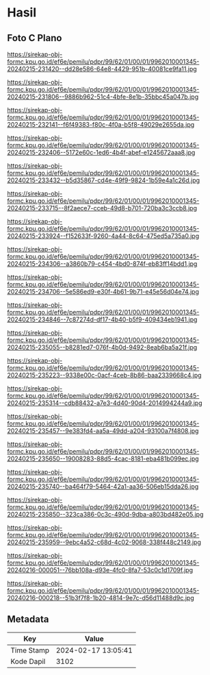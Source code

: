 # Hasil

## Foto C Plano

https://sirekap-obj-formc.kpu.go.id/ef6e/pemilu/pdpr/99/62/01/00/01/9962010001345-20240215-231420--dd28e586-64e8-4429-951b-40081ce9fa11.jpg

https://sirekap-obj-formc.kpu.go.id/ef6e/pemilu/pdpr/99/62/01/00/01/9962010001345-20240215-231806--9886b962-51c4-4bfe-8e1b-35bbc45a047b.jpg

https://sirekap-obj-formc.kpu.go.id/ef6e/pemilu/pdpr/99/62/01/00/01/9962010001345-20240215-232141--f6f49383-f80c-4f0a-b5f8-49029e2655da.jpg

https://sirekap-obj-formc.kpu.go.id/ef6e/pemilu/pdpr/99/62/01/00/01/9962010001345-20240215-232406--5172e60c-1ed6-4b4f-abef-e1245672aaa8.jpg

https://sirekap-obj-formc.kpu.go.id/ef6e/pemilu/pdpr/99/62/01/00/01/9962010001345-20240215-233432--b5d35867-cd4e-49f9-9824-1b59e4a1c26d.jpg

https://sirekap-obj-formc.kpu.go.id/ef6e/pemilu/pdpr/99/62/01/00/01/9962010001345-20240215-233715--8f2aece7-cceb-49d8-b701-720ba3c3ccb8.jpg

https://sirekap-obj-formc.kpu.go.id/ef6e/pemilu/pdpr/99/62/01/00/01/9962010001345-20240215-233924--f152633f-9260-4a44-8c64-475ed5a735a0.jpg

https://sirekap-obj-formc.kpu.go.id/ef6e/pemilu/pdpr/99/62/01/00/01/9962010001345-20240215-234306--a3860b79-c454-4bd0-874f-eb83ff14bdd1.jpg

https://sirekap-obj-formc.kpu.go.id/ef6e/pemilu/pdpr/99/62/01/00/01/9962010001345-20240215-234706--5e586ed9-e30f-4b61-9b71-e45e56d04e74.jpg

https://sirekap-obj-formc.kpu.go.id/ef6e/pemilu/pdpr/99/62/01/00/01/9962010001345-20240215-234846--7c87274d-df17-4b40-b5f9-409434eb1941.jpg

https://sirekap-obj-formc.kpu.go.id/ef6e/pemilu/pdpr/99/62/01/00/01/9962010001345-20240215-235055--b8281ed7-076f-4b0d-9492-8eab6ba5a21f.jpg

https://sirekap-obj-formc.kpu.go.id/ef6e/pemilu/pdpr/99/62/01/00/01/9962010001345-20240215-235223--9338e00c-0acf-4ceb-8b86-baa2339668c4.jpg

https://sirekap-obj-formc.kpu.go.id/ef6e/pemilu/pdpr/99/62/01/00/01/9962010001345-20240215-235314--cdb88432-a7e3-4d40-90d4-2014994244a9.jpg

https://sirekap-obj-formc.kpu.go.id/ef6e/pemilu/pdpr/99/62/01/00/01/9962010001345-20240215-235457--9e383fd4-aa5a-49dd-a204-93100a7f4808.jpg

https://sirekap-obj-formc.kpu.go.id/ef6e/pemilu/pdpr/99/62/01/00/01/9962010001345-20240215-235650--19008283-88d5-4cac-8181-eba481b099ec.jpg

https://sirekap-obj-formc.kpu.go.id/ef6e/pemilu/pdpr/99/62/01/00/01/9962010001345-20240215-235740--ba464f79-5464-42a1-aa36-506eb15dda26.jpg

https://sirekap-obj-formc.kpu.go.id/ef6e/pemilu/pdpr/99/62/01/00/01/9962010001345-20240215-235850--323ca386-0c3c-490d-9dba-a803bd482e05.jpg

https://sirekap-obj-formc.kpu.go.id/ef6e/pemilu/pdpr/99/62/01/00/01/9962010001345-20240215-235959--9ebc4a52-c68d-4c02-9068-338f448c2149.jpg

https://sirekap-obj-formc.kpu.go.id/ef6e/pemilu/pdpr/99/62/01/00/01/9962010001345-20240216-000051--76bb108a-d93e-4fc0-8fa7-53c0c1d1709f.jpg

https://sirekap-obj-formc.kpu.go.id/ef6e/pemilu/pdpr/99/62/01/00/01/9962010001345-20240216-000218--51b3f7f8-1b20-4814-9e7c-d56d11488d9c.jpg


## Metadata

| Key        | Value               |
| ---------- | ------------------- |
| Time Stamp | 2024-02-17 13:05:41 |
| Kode Dapil | 3102                |



